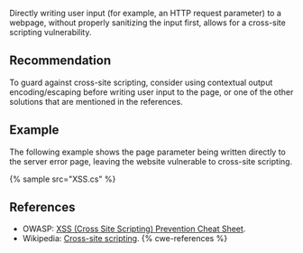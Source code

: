 Directly writing user input (for example, an HTTP request parameter) to a webpage, without properly sanitizing the input first, allows for a cross-site scripting vulnerability.


## Recommendation
To guard against cross-site scripting, consider using contextual output encoding/escaping before writing user input to the page, or one of the other solutions that are mentioned in the references.


## Example
The following example shows the page parameter being written directly to the server error page, leaving the website vulnerable to cross-site scripting.

{% sample src="XSS.cs" %}

## References
* OWASP: [XSS (Cross Site Scripting) Prevention Cheat Sheet](https://cheatsheetseries.owasp.org/cheatsheets/Cross_Site_Scripting_Prevention_Cheat_Sheet.html).
* Wikipedia: [Cross-site scripting](http://en.wikipedia.org/wiki/Cross-site_scripting).
{% cwe-references %}
